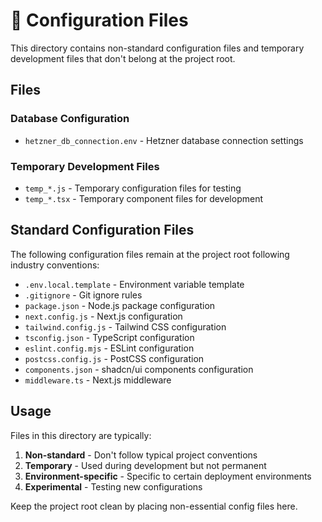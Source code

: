 # 🔧 Configuration Files

This directory contains non-standard configuration files and temporary development files that don't belong at the project root.

## Files

### **Database Configuration**
- `hetzner_db_connection.env` - Hetzner database connection settings

### **Temporary Development Files**
- `temp_*.js` - Temporary configuration files for testing
- `temp_*.tsx` - Temporary component files for development

## Standard Configuration Files

The following configuration files remain at the project root following industry conventions:

- `.env.local.template` - Environment variable template
- `.gitignore` - Git ignore rules
- `package.json` - Node.js package configuration
- `next.config.js` - Next.js configuration
- `tailwind.config.js` - Tailwind CSS configuration
- `tsconfig.json` - TypeScript configuration
- `eslint.config.mjs` - ESLint configuration
- `postcss.config.js` - PostCSS configuration
- `components.json` - shadcn/ui components configuration
- `middleware.ts` - Next.js middleware

## Usage

Files in this directory are typically:
1. **Non-standard** - Don't follow typical project conventions
2. **Temporary** - Used during development but not permanent
3. **Environment-specific** - Specific to certain deployment environments
4. **Experimental** - Testing new configurations

Keep the project root clean by placing non-essential config files here.
